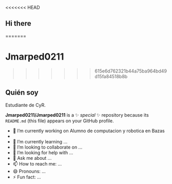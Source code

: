 <<<<<<< HEAD
## Hi there 
=======
# Jmarped0211
>>>>>>> 615e6d762321b44a75ba964bd49d15fa84518b8b

## Quién soy

Estudiante de CyR.

**Jmarped0211/Jmarped0211** is a ✨ _special_ ✨ repository because its `README.md` (this file) appears on your GitHub profile.


- 🔭 I’m currently working on Alumno de computacion y robotica en Bazas
- 
- 🌱 I’m currently learning ...
- 👯 I’m looking to collaborate on ...
- 🤔 I’m looking for help with ...
- 💬 Ask me about ...
- 📫 How to reach me: ...
- 😄 Pronouns: ...
- ⚡ Fun fact: ...
